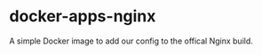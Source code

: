 docker-apps-nginx
=================

A simple Docker image to add our config to the offical Nginx build.
